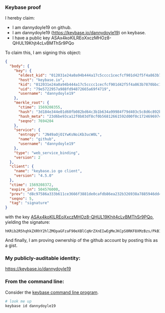 ### Keybase proof

I hereby claim:

  * I am dannydoyle19 on github.
  * I am dannydoyle19 (https://keybase.io/dannydoyle19) on keybase.
  * I have a public key ASAx4koKlLREoXxczMHOz8-QHUL19Khjt4cLvBMThSr9PQo

To claim this, I am signing this object:

```json
{
  "body": {
    "key": {
      "eldest_kid": "012031e24a0a94b444a17c5cccc1cecfcf901d42f5f4a863b7870bbc1313852afd3d0a",
      "host": "keybase.io",
      "kid": "012031e24a0a94b444a17c5cccc1cecfcf901d42f5f4a863b7870bbc1313852afd3d0a",
      "uid": "79e5722957a988fd94872665a69f4719",
      "username": "dannydoyle19"
    },
    "merkle_root": {
      "ctime": 1569208355,
      "hash": "3d184e344e01d60fb082bd64c3b1b634a99984f79d403c5c8d6c892b498478bdcdd3eecf528164b6c4c05c62b3bd1eb25c729de4f1fbb14d042e9ff493770a9a",
      "hash_meta": "23d6be93ca12f0b03df8cf0b56812661592d00f0c1724696974940a0d67665c0",
      "seqno": 7694204
    },
    "service": {
      "entropy": "JN49aOjO1YwKsNoiKb3ucW0L",
      "name": "github",
      "username": "dannydoyle19"
    },
    "type": "web_service_binding",
    "version": 2
  },
  "client": {
    "name": "keybase.io go client",
    "version": "4.5.0"
  },
  "ctime": 1569208372,
  "expire_in": 504576000,
  "prev": "d8c97586a333b611ce3666f3881de0cafdb86ea232b326938a7885946dd44ccd",
  "seqno": 5,
  "tag": "signature"
}
```

with the key [ASAx4koKlLREoXxczMHOz8-QHUL19Khjt4cLvBMThSr9PQo](https://keybase.io/dannydoyle19), yielding the signature:

```
hKRib2R5hqhkZXRhY2hlZMOpaGFzaF90eXBlCqNrZXnEIwEgMeJKCpS0RKF8XMzBzs/PkB1C9fSoY7eHC7wTE4Uq/T0Kp3BheWxvYWTESpcCBcQg2Ml1hqMzthHONmbziB3gyv24bqIysyaTiniFlG3UTM3EIBfgmV8qmJ1sI3Ve2RfoboL5WWHR8NalsmmpwOoANj9PAgHCo3NpZ8RA4aBc7yzc8okgsvWQSaPzCfBqXnOzWixUhg1dAfCbj+UbNnmNGpZr6Se0Dl66uDdE1rnh6C2cAO4Ffp77DxYkBahzaWdfdHlwZSCkaGFzaIKkdHlwZQildmFsdWXEIE+EXS/UcFzVFM9+JkP/nT042VYwFhkwn9/K6c0Hf3+zo3RhZ80CAqd2ZXJzaW9uAQ==

```

And finally, I am proving ownership of the github account by posting this as a gist.

### My publicly-auditable identity:

https://keybase.io/dannydoyle19

### From the command line:

Consider the [keybase command line program](https://keybase.io/download).

```bash
# look me up
keybase id dannydoyle19
```
